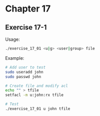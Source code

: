 # Chapter 17

## Exercise 17-1

Usage:

```sh
./exercise_17_01 <u|g> <user|group> file
```

Example:

```sh
# Add user to test
sudo useradd john
sudo passwd john

# Create file and modify acl
echo "" > tfile
setfacl -m u:john:rx tfile

# Test
./exercise_17_01 u john tfile
```

